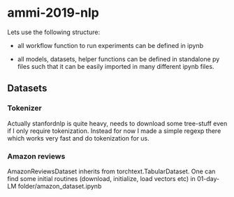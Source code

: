 # ammi-2019-nlp

Lets use the following structure:

- all workflow function to run experiments can be defined in ipynb

- all models, datasets, helper functions can be defined in standalone py files such that it can be easily imported in many different ipynb files.

## Datasets

### Tokenizer

Actually stanfordnlp is quite heavy, needs to download some tree-stuff even if I only require tokenization. Instead for now I made a simple regexp there which works very fast and do tokenization for us.

### Amazon reviews

AmazonReviewsDataset inherits from torchtext.TabularDataset. One can find some initial routines (download, initialize, load vectors etc) in 01-day-LM folder/amazon_dataset.ipynb
